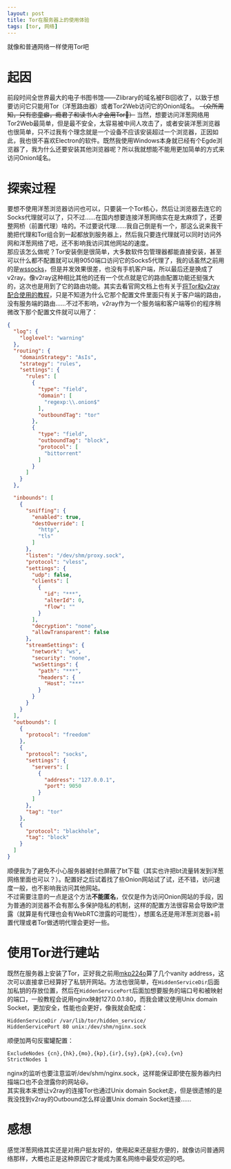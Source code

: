 ```yaml
---
layout: post
title: Tor在服务器上的使用体验
tags: [tor, 网络]
---
```


  就像和普通网络一样使用Tor吧<!--more-->    

# 起因
  前段时间全世界最大的电子书图书馆——Zlibrary的域名被FBI回收了，以致于想要访问它只能用Tor（洋葱路由器）或者Tor2Web访问它的Onion域名。 ~~（众所周知，只有恋童癖，瘾君子和读书人才会用Tor🤣）~~ 当然，想要访问洋葱网络用Tor2Web最简单，但是最不安全，太容易被中间人攻击了，或者安装洋葱浏览器也很简单，只不过我有个理念就是一个设备不应该安装超过一个浏览器，正因如此，我也很不喜欢Electron的软件。既然我使用Windows本身就已经有个Egde浏览器了，我为什么还要安装其他浏览器呢？所以我就想能不能用更加简单的方式来访问Onion域名。   

# 探索过程
  要想不使用洋葱浏览器访问也可以，只要装一个Tor核心，然后让浏览器去连它的Socks代理就可以了，只不过……在国内想要连接洋葱网络实在是太麻烦了，还要整网桥（前置代理）啥的。不过要说代理……我自己倒是有一个，那这么说来我干脆把代理和Tor组合到一起都放到服务器上，然后我只要连代理就可以同时访问外网和洋葱网络了吧，还不影响我访问其他网站的速度。   
  那应该怎么做呢？Tor安装倒是很简单，大多数软件包管理器都能直接安装，甚至可以什么都不配置就可以用9050端口访问它的Socks5代理了，我的话虽然之前用的是[wssocks](/2022/01/16/wssocks.html)，但是并发效果很差，也没有手机客户端，所以最后还是换成了v2ray。像v2ray这种相比其他的还有一个优点就是它的路由配置功能还挺强大的，这次也是用到了它的路由功能。其实去看官网文档上也有关于[将Tor和v2ray配合使用的教程](https://guide.v2fly.org/advanced/tor.html)，只是不知道为什么它那个配置文件里面只有关于客户端的路由，没有服务端的路由……不过不影响，v2ray作为一个服务端和客户端等价的程序稍微改下那个配置文件就可以用了：
```json
{
  "log": {
    "loglevel": "warning"
  },
  "routing": {
    "domainStrategy": "AsIs",
    "strategy": "rules",
    "settings": {
      "rules": [
        {
          "type": "field",
          "domain": [
            "regexp:\\.onion$"
          ],
          "outboundTag": "tor"
        },
        {
          "type": "field",
          "outboundTag": "block",
          "protocol": [
            "bittorrent"
          ]
        }
      ]
    }
  },

  "inbounds": [
    {
      "sniffing": {
        "enabled": true,
        "destOverride": [
          "http",
          "tls"
        ]
      },
      "listen": "/dev/shm/proxy.sock",
      "protocol": "vless",
      "settings": {
        "udp": false,
        "clients": [
          {
            "id": "***",
            "alterId": 0,
            "flow": ""
          }
        ],
        "decryption": "none",
        "allowTransparent": false
      },
      "streamSettings": {
        "network": "ws",
        "security": "none",
        "wsSettings": {
          "path": "***",
          "headers": {
            "Host": "***"
          }
        }
      }
    }
  ],
  "outbounds": [
    {
      "protocol": "freedom"
    },
    {
      "protocol": "socks",
      "settings": {
        "servers": [
          {
            "address": "127.0.0.1",
            "port": 9050
          }
        ]
      },
      "tag": "tor"
    },
    {
      "protocol": "blackhole",
      "tag": "block"
    }
  ]
}
```
  顺便我为了避免不小心服务器被封也屏蔽了bt下载（其实也许把bt流量转发到洋葱网络里面也可以？）。配置好之后试着找了些Onion网站试了试，还不错，访问速度一般，也不影响我访问其他网站。   
  不过需要注意的一点是这个方法**不能匿名**，仅仅是作为访问Onion网站的手段，因为普通的浏览器不会有那么多保护隐私的机制，这样的配置方法很容易会导致IP泄露（就算是有代理也会有WebRTC泄露的可能性），想匿名还是用洋葱浏览器+前置代理或者Tor做透明代理会更好一些。

# 使用Tor进行建站
  既然在服务器上安装了Tor，正好我之前用[mkp224o](https://github.com/cathugger/mkp224o)算了几个vanity address，这次可以直接拿已经算好了私钥开网站。方法也很简单，在`HiddenServiceDir`后面加私钥的存放位置，然后在`HiddenServicePort`后面加想要服务的端口号和被映射的端口，一般教程会说用nginx映射127.0.0.1:80，而我会建议使用Unix domain Socket，更加安全，性能也会更好，像我就会配成：
```
HiddenServiceDir /var/lib/tor/hidden_service/
HiddenServicePort 80 unix:/dev/shm/nginx.sock
```
  顺便加两句反蜜罐配置：
```
ExcludeNodes {cn},{hk},{mo},{kp},{ir},{sy},{pk},{cu},{vn}
StrictNodes 1
```
  nginx的监听也要注意监听/dev/shm/nginx.sock，这样能保证即使在服务器内扫描端口也不会泄露你的网站😆。   
  其实我本来想让v2ray的连接Tor也通过Unix domain Socket走，但是很遗憾的是我没找到v2ray的Outbound怎么样设置Unix domain Socket连接……

# 感想
  感觉洋葱网络其实还是对用户挺友好的，使用起来还是挺方便的，就像访问普通网络那样，大概也正是这种原因它才能成为匿名网络中最受欢迎的吧。
